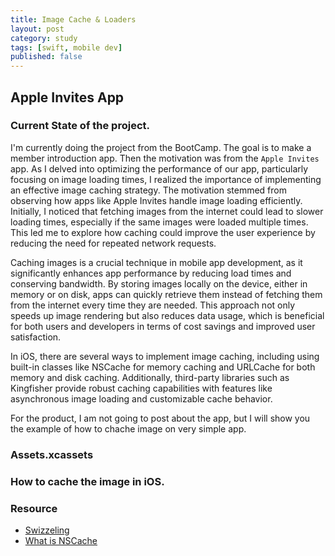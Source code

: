 ```yaml
---
title: Image Cache & Loaders
layout: post
category: study
tags: [swift, mobile dev]
published: false
---
```


## Apple Invites App

### Current State of the project.

I'm currently doing the project from the BootCamp. The goal is to make a member introduction app. Then the motivation was from the `Apple Invites` app. As I delved into optimizing the performance of our app, particularly focusing on image loading times, I realized the importance of implementing an effective image caching strategy. The motivation stemmed from observing how apps like Apple Invites handle image loading efficiently. Initially, I noticed that fetching images from the internet could lead to slower loading times, especially if the same images were loaded multiple times. This led me to explore how caching could improve the user experience by reducing the need for repeated network requests.

Caching images is a crucial technique in mobile app development, as it significantly enhances app performance by reducing load times and conserving bandwidth. By storing images locally on the device, either in memory or on disk, apps can quickly retrieve them instead of fetching them from the internet every time they are needed. This approach not only speeds up image rendering but also reduces data usage, which is beneficial for both users and developers in terms of cost savings and improved user satisfaction.

In iOS, there are several ways to implement image caching, including using built-in classes like NSCache for memory caching and URLCache for both memory and disk caching. Additionally, third-party libraries such as Kingfisher provide robust caching capabilities with features like asynchronous image loading and customizable cache behavior.

For the product, I am not going to post about the app, but I will show you the example of how to chache image on very simple app.

### Assets.xcassets

### How to cache the image in iOS.



### Resource
* [Swizzeling](https://stackoverflow.com/questions/22856283/use-xcassets-without-imagenamed-to-prevent-memory-problems/23438145#23438145)
* [What is NSCache](https://baechukim.tistory.com/90)
